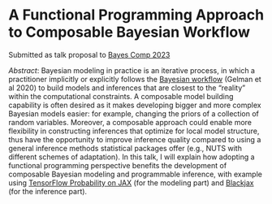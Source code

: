 # A Functional Programming Approach to Composable Bayesian Workflow

Submitted as talk proposal to [Bayes Comp 2023](https://bayescomp2023.com/)

_Abstract_:
Bayesian modeling in practice is an iterative process, in which a practitioner implicitly or explicitly follows the [Bayesian workflow](https://arxiv.org/abs/2011.01808) (Gelman et al 2020) to build models and inferences that are closest to the “reality” within the computational constraints. A composable model building capability is often desired as it makes developing bigger and more complex Bayesian models easier: for example, changing the priors of a collection of random variables. Moreover, a composable approach could enable more flexibility in constructing inferences that optimize for local model structure, thus have the opportunity to improve inference quality compared to using a general inference methods statistical packages offer (e.g., NUTS with different schemes of adaptation). In this talk, I will explain how adopting a functional programming perspective benefits the development of composable Bayesian modeling and programmable inference, with example using [TensorFlow Probability on JAX](https://www.tensorflow.org/probability/examples/TensorFlow_Probability_on_JAX) (for the modeling part) and [Blackjax](https://blackjax-devs.github.io/blackjax/) (for the inference part).
